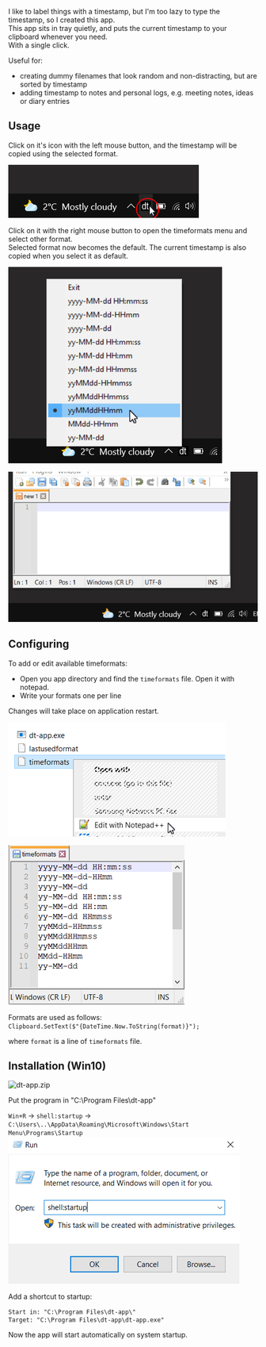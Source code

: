 
I like to label things with a timestamp, but I'm too lazy to type the timestamp, so I created this app.  
This app sits in tray quietly, and puts the current timestamp to your clipboard whenever you need.   
With a single click.

Useful for:
 - creating dummy filenames that look random and non-distracting, but are sorted by timestamp
 - adding timestamp to notes and personal logs, e.g. meeting notes, ideas or diary entries

## Usage

Click on it's icon with the left mouse button, and the timestamp will be copied using the selected format.  

![](https://github.com/ineskavalenka/dt-tray-app/blob/main/img/tray-icon-click.png)  

Click on it with the right mouse button to open the timeformats menu and select other format.  
Selected format now becomes the default.
The current timestamp is also copied when you select it as default.  

![](https://github.com/ineskavalenka/dt-tray-app/blob/main/img/timeformats-context-menu.png)  

![](https://github.com/ineskavalenka/dt-tray-app/blob/main/img/usage.gif)  

## Configuring

To add or edit available timeformats:  
 - Open you app directory and find the `timeformats` file. Open it with notepad.
 - Write your formats one per line

Changes will take place on application restart.

![](https://github.com/ineskavalenka/dt-tray-app/blob/main/img/open-with-notepad.png)  

![](https://github.com/ineskavalenka/dt-tray-app/blob/main/img/editing-timeformats.png)  

Formats are used as follows:  
`Clipboard.SetText($"{DateTime.Now.ToString(format)}");`

where `format` is a line of `timeformats` file.

## Installation (Win10)

![dt-app.zip](https://github.com/ineskavalenka/dt-tray-app/blob/main/build)  

Put the program in "C:\Program Files\dt-app\"

`Win+R` -> `shell:startup` -> `C:\Users\..\AppData\Roaming\Microsoft\Windows\Start Menu\Programs\Startup`
![](https://github.com/ineskavalenka/dt-tray-app/blob/main/img/shell-startup.png)  

Add a shortcut to startup:
```
Start in: "C:\Program Files\dt-app\"
Target: "C:\Program Files\dt-app\dt-app.exe"
```

Now the app will start automatically on system startup.
